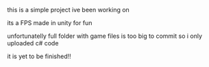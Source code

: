 this is a simple project ive been working on 

its a FPS made in unity for fun

unfortunatelly full folder with game files is too big to commit so i only uploaded c# code

it is yet to be finished!!

